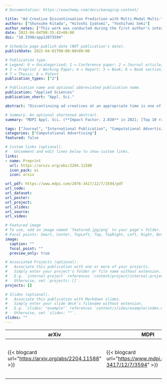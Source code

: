 ```yaml
---
# Documentation: https://wowchemy.com/docs/managing-content/

title: "Ad Creative Discontinuation Prediction with Multi-Modal Multi-Task Neural Survival Networks"
authors: ["Shunsuke Kitada", "Hitoshi Iyatomi", "Yoshifumi Seki"]
author_notes: ["This work was conducted during the first author's internship at Gunosy Inc."]
date: 2022-04-04T00:35:42+09:00
doi: "10.3390/app12073594"

# Schedule page publish date (NOT publication's date).
publishDate: 2022-04-01T00:00:00+09:00

# Publication type.
# Legend: 0 = Uncategorized; 1 = Conference paper; 2 = Journal article;
# 3 = Preprint / Working Paper; 4 = Report; 5 = Book; 6 = Book section;
# 7 = Thesis; 8 = Patent
publication_types: ["2"]

# Publication name and optional abbreviated publication name.
publication: "Applied Sciences"
publication_short: "Appl. Sci."

abstract: "Discontinuing ad creatives at an appropriate time is one of the most important ad operations that can have a significant impact on sales. Such operational support for ineffective ads has been less explored than that for effective ads. After pre-analyzing 1,000,000 real-world ad creatives, we found that there are two types of discontinuation: short-term (i.e., cut-out) and long-term (i.e., wear-out). In this paper, we propose a practical prediction framework for the discontinuation of ad creatives with a hazard function-based loss function inspired by survival analysis. Our framework predicts the discontinuations with a multi-modal deep neural network that takes as input the ad creative (e.g., text, categorical, image, numerical features). To improve the prediction performance for the two different types of discontinuations and for the ad creatives that contribute to sales, we introduce two new techniques: (1) a two-term estimation technique with multi-task learning and (2) a click-through rate-weighting technique for the loss function. We evaluated our framework using the large-scale ad creative dataset, including 10 billion scale impressions. In terms of the concordance index (short: 0.896, long: 0.939, and overall: 0.792), our framework achieved significantly better performance than the conventional method (0.531). Additionally, we confirmed that our framework (i) demonstrated the same degree of discontinuation effect as manual operations for short-term cases, and (ii) accurately predicted the ad discontinuation order, which is important for long-running ad creatives for long-term cases."

# Summary. An optional shortened abstract.
summary: "MDPI Appl. Sci. (**Impact Factor: 2.838** in 2021; [Top 10 ranking in Engineering & Computer Science (general) at  Google Scholar Metrics](https://scholar.google.com/citations?view_op=top_venues&hl=en&vq=eng_enggeneral))"

tags: ["Journal", "International Publication", "Computational Advertising", "Gunosy", "Referred", "Open Access", "MDPI"]
categories: ["Computational Advertising"]
featured: false

# Custom links (optional).
#   Uncomment and edit lines below to show custom links.
links:
- name: Preprint
  url: https://arxiv.org/abs/2204.11588
  icon_pack: ai
  icon: arxiv

url_pdf: https://www.mdpi.com/2076-3417/12/7/3594/pdf
url_code:
url_dataset:
url_poster:
url_project:
url_slides:
url_source:
url_video:

# Featured image
# To use, add an image named `featured.jpg/png` to your page's folder. 
# Focal points: Smart, Center, TopLeft, Top, TopRight, Left, Right, BottomLeft, Bottom, BottomRight.
image:
  caption: ""
  focal_point: ""
  preview_only: true

# Associated Projects (optional).
#   Associate this publication with one or more of your projects.
#   Simply enter your project's folder or file name without extension.
#   E.g. `internal-project` references `content/project/internal-project/index.md`.
#   Otherwise, set `projects: []`.
projects: []

# Slides (optional).
#   Associate this publication with Markdown slides.
#   Simply enter your slide deck's filename without extension.
#   E.g. `slides: "example"` references `content/slides/example/index.md`.
#   Otherwise, set `slides: ""`.
slides: ""
---
```


| arXiv | MDPI | SCImago |
|-------|------|---------|
| {{< blogcard url="https://arxiv.org/abs/2204.11588" >}} | {{< blogcard url="https://www.mdpi.com/2076-3417/12/7/3594" >}} | <a href="https://www.scimagojr.com/journalsearch.php?q=21100829268&amp;tip=sid&amp;exact=no" title="SCImago Journal &amp; Country Rank"><img border="0" src="https://www.scimagojr.com/journal_img.php?id=21100829268" alt="SCImago Journal &amp; Country Rank"  /></a> |
